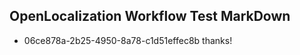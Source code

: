 ## OpenLocalization Workflow Test MarkDown
* 06ce878a-2b25-4950-8a78-c1d51effec8b thanks!

<!--HONumber=Jul16_HO3-->


